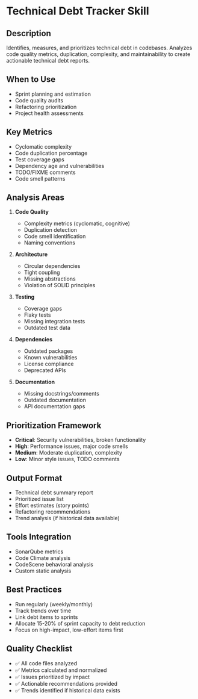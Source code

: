 # Technical Debt Tracker Skill

## Description
Identifies, measures, and prioritizes technical debt in codebases. Analyzes code quality metrics, duplication, complexity, and maintainability to create actionable technical debt reports.

## When to Use
- Sprint planning and estimation
- Code quality audits
- Refactoring prioritization
- Project health assessments

## Key Metrics
- Cyclomatic complexity
- Code duplication percentage
- Test coverage gaps
- Dependency age and vulnerabilities
- TODO/FIXME comments
- Code smell patterns

## Analysis Areas
1. **Code Quality**
   - Complexity metrics (cyclomatic, cognitive)
   - Duplication detection
   - Code smell identification
   - Naming conventions

2. **Architecture**
   - Circular dependencies
   - Tight coupling
   - Missing abstractions
   - Violation of SOLID principles

3. **Testing**
   - Coverage gaps
   - Flaky tests
   - Missing integration tests
   - Outdated test data

4. **Dependencies**
   - Outdated packages
   - Known vulnerabilities
   - License compliance
   - Deprecated APIs

5. **Documentation**
   - Missing docstrings/comments
   - Outdated documentation
   - API documentation gaps

## Prioritization Framework
- **Critical**: Security vulnerabilities, broken functionality
- **High**: Performance issues, major code smells
- **Medium**: Moderate duplication, complexity
- **Low**: Minor style issues, TODO comments

## Output Format
- Technical debt summary report
- Prioritized issue list
- Effort estimates (story points)
- Refactoring recommendations
- Trend analysis (if historical data available)

## Tools Integration
- SonarQube metrics
- Code Climate analysis
- CodeScene behavioral analysis
- Custom static analysis

## Best Practices
- Run regularly (weekly/monthly)
- Track trends over time
- Link debt items to sprints
- Allocate 15-20% of sprint capacity to debt reduction
- Focus on high-impact, low-effort items first

## Quality Checklist
- ✅ All code files analyzed
- ✅ Metrics calculated and normalized
- ✅ Issues prioritized by impact
- ✅ Actionable recommendations provided
- ✅ Trends identified if historical data exists
